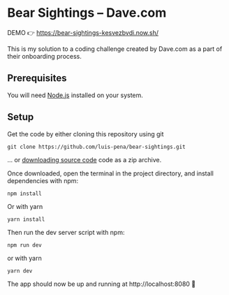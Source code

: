# Bear Sightings – Dave.com

DEMO 👉 https://bear-sightings-kesvezbvdi.now.sh/

This is my solution to a coding challenge created by Dave.com as a part of their onboarding process.

## Prerequisites

You will need [Node.js](https://nodejs.org) installed on your system.

## Setup

Get the code by either cloning this repository using git

    git clone https://github.com/luis-pena/bear-sightings.git

... or [downloading source code](https://github.com/luis-pena/bear-sightings/archive/master.zip) code as a zip archive.

Once downloaded, open the terminal in the project directory, and install dependencies with npm:

    npm install

Or with yarn

    yarn install

Then run the dev server script with npm:

    npm run dev

or with yarn

    yarn dev

The app should now be up and running at http://localhost:8080 🚀
